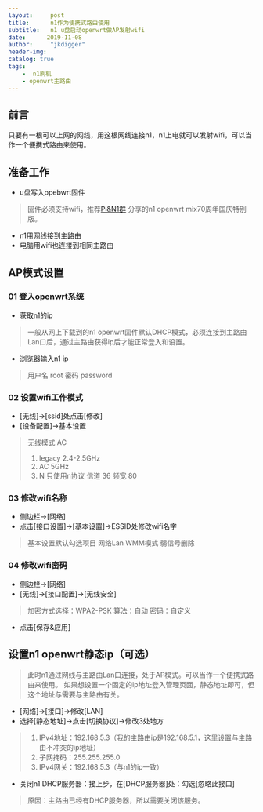 ```yaml
---
layout:     post
title:      n1作为便携式路由使用
subtitle:   n1 u盘启动openwrt做AP发射wifi
date:      2019-11-08
author:     "jkdigger"
header-img: 
catalog: true
tags:
    -  n1刷机
	- openwrt主路由
---
```


## 前言
只要有一根可以上网的网线，用这根网线连接n1，n1上电就可以发射wifi，可以当作一个便携式路由来使用。

## 准备工作
* u盘写入opebwrt固件

> 固件必须支持wifi，推荐[Pi&N1群](https://t.me/NewPiN1Channel) 分享的n1 openwrt mix70周年国庆特别版。

* n1用网线接到主路由
* 电脑用wifi也连接到相同主路由

## AP模式设置

### 01 登入openwrt系统
* 获取n1的ip

> 一般从网上下载到的n1 openwrt固件默认DHCP模式，必须连接到主路由Lan口后，通过主路由获得ip后才能正常登入和设置。

* 浏览器输入n1 ip

> 用户名 root
> 密码 password

### 02 设置wifi工作模式

* [无线]->[ssid]处点击[修改]
* [设备配置]->基本设置

> 无线模式 AC
> 1. legacy 2.4-2.5GHz 
> 2. AC 5GHz
> 3. N 只使用n协议
> 信道 36
> 频宽 80

### 03 修改wifi名称
* 侧边栏->[网络]
* 点击[接口设置]->[基本设置]->ESSID处修改wifi名字

> 基本设置默认勾选项目
> 网络Lan
> WMM模式
> 弱信号删除

### 04 修改wifi密码
* 侧边栏->[网络]
* [无线]->[接口配置]->[无线安全]

> 加密方式选择：WPA2-PSK
> 算法：自动
> 密码：自定义

* 点击[保存&应用]

## 设置n1 openwrt静态ip（可选）
> 此时n1通过网线与主路由Lan口连接，处于AP模式。可以当作一个便携式路由来使用。
> 如果想设置一个固定的ip地址登入管理页面，静态地址即可，但这个地址与需要与主路由有关。

* [网络]->[接口]->修改[LAN]
* 选择[静态地址]->点击[切换协议]->修改3处地方

> 1. IPv4地址：192.168.5.3（我的主路由ip是192.168.5.1，这里设置与主路由不冲突的ip地址）
> 2. 子网掩码：255.255.255.0
> 3. IPv4网关：192.168.5.3（与n1的ip一致）


* 关闭n1 DHCP服务器：接上步，在[DHCP服务器]处：勾选[忽略此接口]

> 原因：主路由已经有DHCP服务器，所以需要关闭该服务。
